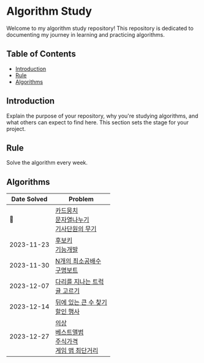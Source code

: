 # Algorithm Study

Welcome to my algorithm study repository! This repository is dedicated to documenting my journey in learning and practicing algorithms.

## Table of Contents

- [Introduction](#introduction)
- [Rule](#Rule)
- [Algorithms](#algorithms)

## Introduction

Explain the purpose of your repository, why you're studying algorithms, and what others can expect to find here. This section sets the stage for your project.

## Rule

Solve the algorithm every week.


## Algorithms

| Date Solved | Problem | 
|---------|-------------|
| 🙌 | [카드뭉치](https://school.programmers.co.kr/learn/courses/30/lessons/159994?language=kotlin)<br> [문자열나누기](https://school.programmers.co.kr/learn/courses/30/lessons/140108) <br> [기사단원의 무기](https://school.programmers.co.kr/learn/courses/30/lessons/136798) |
| 2023-11-23 | [후보키](https://school.programmers.co.kr/learn/courses/30/lessons/42890)<br> [기능개발](https://school.programmers.co.kr/learn/courses/30/lessons/42586) |
| 2023-11-30 | [N개의 최소공배수](https://school.programmers.co.kr/learn/courses/30/lessons/12953)<br> [구명보트](https://school.programmers.co.kr/learn/courses/30/lessons/42885) | 
| 2023-12-07 |[다리를 지나는 트럭](https://school.programmers.co.kr/learn/courses/30/lessons/42583)<br> [귤 고르기](https://school.programmers.co.kr/learn/courses/30/lessons/138476) |
| 2023-12-14 | [뒤에 있는 큰 수 찾기](https://school.programmers.co.kr/learn/courses/30/lessons/154539)<br> [할인 행사](https://school.programmers.co.kr/learn/courses/30/lessons/131127) |
| 2023-12-27 | [의상](https://school.programmers.co.kr/learn/courses/30/lessons/42578)<br> [베스트앨범](https://school.programmers.co.kr/learn/courses/30/lessons/42579)<br> [주식가격](https://school.programmers.co.kr/learn/courses/30/lessons/42584)<br> [게임 맵 최단거리](https://school.programmers.co.kr/learn/courses/30/lessons/1844) | 
